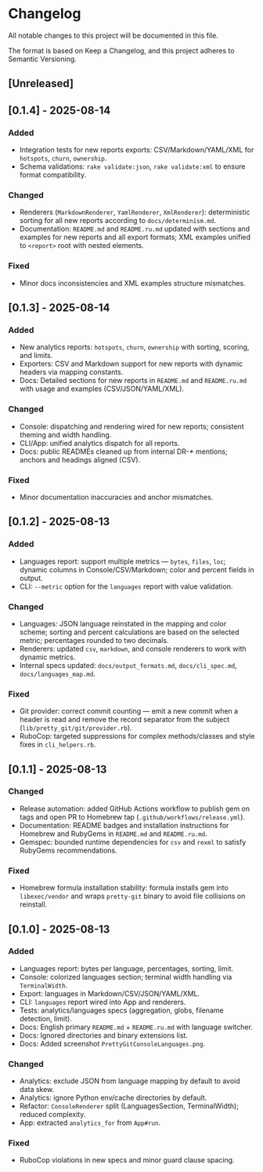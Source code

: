 # Changelog

All notable changes to this project will be documented in this file.

The format is based on Keep a Changelog, and this project adheres to Semantic Versioning.

## [Unreleased]
 

## [0.1.4] - 2025-08-14
### Added
- Integration tests for new reports exports: CSV/Markdown/YAML/XML for `hotspots`, `churn`, `ownership`.
- Schema validations: `rake validate:json`, `rake validate:xml` to ensure format compatibility.

### Changed
- Renderers (`MarkdownRenderer`, `YamlRenderer`, `XmlRenderer`): deterministic sorting for all new reports according to `docs/determinism.md`.
- Documentation: `README.md` and `README.ru.md` updated with sections and examples for new reports and all export formats; XML examples unified to `<report>` root with nested elements.

### Fixed
- Minor docs inconsistencies and XML examples structure mismatches.


## [0.1.3] - 2025-08-14
### Added
- New analytics reports: `hotspots`, `churn`, `ownership` with sorting, scoring, and limits.
- Exporters: CSV and Markdown support for new reports with dynamic headers via mapping constants.
- Docs: Detailed sections for new reports in `README.md` and `README.ru.md` with usage and examples (CSV/JSON/YAML/XML).

### Changed
- Console: dispatching and rendering wired for new reports; consistent theming and width handling.
- CLI/App: unified analytics dispatch for all reports.
- Docs: public READMEs cleaned up from internal DR-* mentions; anchors and headings aligned (CSV).

### Fixed
- Minor documentation inaccuracies and anchor mismatches.


## [0.1.2] - 2025-08-13
### Added
- Languages report: support multiple metrics — `bytes`, `files`, `loc`; dynamic columns in Console/CSV/Markdown; color and percent fields in output.
- CLI: `--metric` option for the `languages` report with value validation.

### Changed
- Languages: JSON language reinstated in the mapping and color scheme; sorting and percent calculations are based on the selected metric; percentages rounded to two decimals.
- Renderers: updated `csv`, `markdown`, and console renderers to work with dynamic metrics.
- Internal specs updated: `docs/output_formats.md`, `docs/cli_spec.md`, `docs/languages_map.md`.

### Fixed
- Git provider: correct commit counting — emit a new commit when a header is read and remove the record separator from the subject (`lib/pretty_git/git/provider.rb`).
- RuboCop: targeted suppressions for complex methods/classes and style fixes in `cli_helpers.rb`.

## [0.1.1] - 2025-08-13
### Changed
- Release automation: added GitHub Actions workflow to publish gem on tags and open PR to Homebrew tap (`.github/workflows/release.yml`).
- Documentation: README badges and installation instructions for Homebrew and RubyGems in `README.md` and `README.ru.md`.
- Gemspec: bounded runtime dependencies for `csv` and `rexml` to satisfy RubyGems recommendations.

### Fixed
- Homebrew formula installation stability: formula installs gem into `libexec/vendor` and wraps `pretty-git` binary to avoid file collisions on reinstall.

## [0.1.0] - 2025-08-13
### Added
- Languages report: bytes per language, percentages, sorting, limit.
- Console: colorized languages section; terminal width handling via `TerminalWidth`.
- Export: languages in Markdown/CSV/JSON/YAML/XML.
- CLI: `languages` report wired into App and renderers.
- Tests: analytics/languages specs (aggregation, globs, filename detection, limit).
- Docs: English primary `README.md` + `README.ru.md` with language switcher.
- Docs: Ignored directories and binary extensions list.
- Docs: Added screenshot `PrettyGitConsoleLanguages.png`.

### Changed
- Analytics: exclude JSON from language mapping by default to avoid data skew.
- Analytics: ignore Python env/cache directories by default.
- Refactor: `ConsoleRenderer` split (LanguagesSection, TerminalWidth); reduced complexity.
- App: extracted `analytics_for` from `App#run`.

### Fixed
- RuboCop violations in new specs and minor guard clause spacing.
